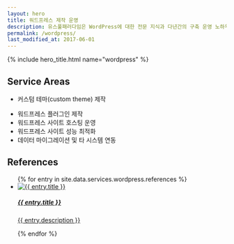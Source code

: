 ```yaml
---
layout: hero
title: 워드프레스 제작 운영
description: 유스풀패러다임은 WordPress에 대한 전문 지식과 다년간의 구축 운영 노하우를 바탕으로 프리미엄 기술 지원 서비스를 제공합니다.
permalink: /wordpress/
last_modified_at: 2017-06-01
---
```


{% include hero_title.html name="wordpress" %}

<div class="page-header">
  <h2>Service Areas</h2>
</div>

* 커스텀 테마(custom theme) 제작
<!-- * 테마 커스터마이징 -->
* 워드프레스 플러그인 제작
* 워드프레스 사이트 호스팅 운영
* 워드프레스 사이트 성능 최적화
* 데이터 마이그레이션 및 타 시스템 연동

<div class="page-header">
  <h2>References</h2>
</div>

<ul id="wordpress-references" class="wordpress references block-grid-xs-2 block-grid-sm-3 block-grid-md-2">
{% for entry in site.data.services.wordpress.references %}
  <li class="item item--{{ forloop.index }}">
    <a href="{{ entry.url }}" class="item__content" target="_blank">
      <div class="thumbnail"><img src="{{ entry.screenshot }}" alt="{{ entry.title }}"></div>
      <h5 class="title">{{ entry.title }}</h5>
      <p class="description">{{ entry.description }}</p>
    </a>
  </li>
{% endfor %}
</ul>
